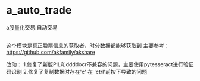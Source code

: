 # a_auto_trade
a股量化交易:自动交易
##
这个模块是真正股票信息的获取者，时分数据都能够获取到
主要参考：https://github.com/akfamily/akshare

改动：
    1.修复了新版PIL和ddddocr不兼容的问题，主要使用pytesseract进行验证码识别
    2.修复了复制数据时存在'c' 在 'ctrl'前按下导致的问题